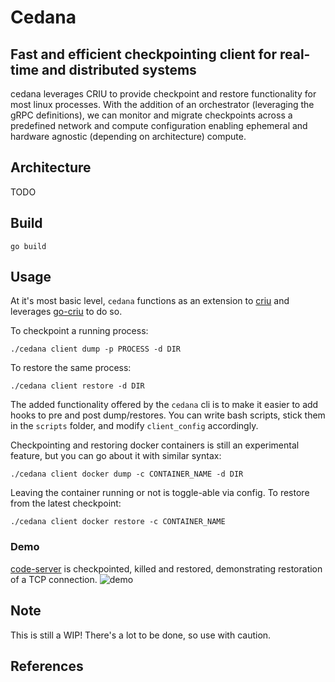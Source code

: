 # Cedana

## Fast and efficient checkpointing client for real-time and distributed systems

cedana leverages CRIU to provide checkpoint and restore functionality for most linux processes. With the addition of an orchestrator (leveraging the gRPC definitions), we can monitor and migrate checkpoints across a predefined network and compute configuration enabling ephemeral and hardware agnostic (depending on architecture) compute.

## Architecture 
TODO

## Build

```go build```

## Usage

At it's most basic level, `cedana` functions as an extension to [criu](https://criu.org/Main_Page) and leverages [go-criu](https://github.com/checkpoint-restore/go-criu) to do so.

To checkpoint a running process:

```./cedana client dump -p PROCESS -d DIR```

To restore the same process:

```./cedana client restore -d DIR```

The added functionality offered by the `cedana` cli is to make it easier to add hooks to pre and post dump/restores. You can write bash scripts, stick them in the `scripts` folder, and modify `client_config` accordingly. 

Checkpointing and restoring docker containers is still an experimental feature, but you can go about it with similar syntax: 

```./cedana client docker dump -c CONTAINER_NAME -d DIR``` 

Leaving the container running or not is toggle-able via config. To restore from the latest checkpoint: 

```./cedana client docker restore -c CONTAINER_NAME```

### Demo
[code-server](https://github.com/coder/code-server) is checkpointed, killed and restored, demonstrating restoration of a TCP connection. 
![demo](https://user-images.githubusercontent.com/409327/190646592-6a2db9b0-d0c8-4e3b-9511-f7fa2245e393.gif)



## Note
This is still a WIP! There's a lot to be done, so use with caution.

## References
